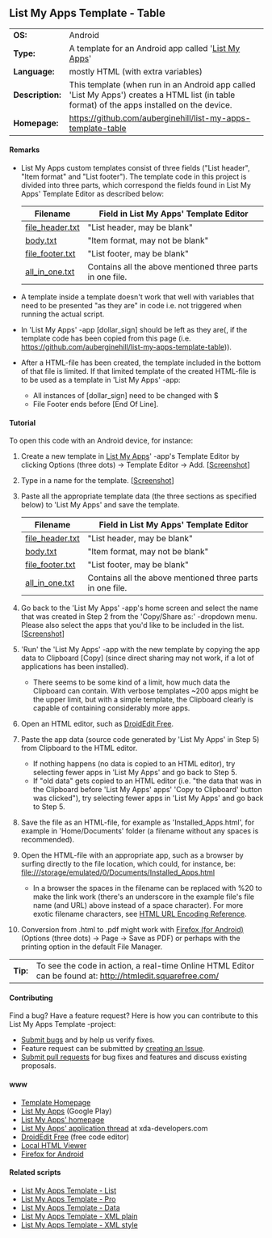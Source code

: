 ## List My Apps Template - Table



|                    |                                                       |
|  -------------     |  -------------                                        |
|  **OS:**           |  Android                                              |
|  **Type:**         |  A template for an Android app called '[List My Apps](https://play.google.com/store/apps/details?id=de.onyxbits.listmyapps)'  |
|  **Language:**     |  mostly HTML (with extra variables)                   |
|  **Description:**  |  This template (when run in an Android app called 'List My Apps') creates a HTML list (in table format) of the apps installed on the device.  |
|  **Homepage:**     |	<https://github.com/auberginehill/list-my-apps-template-table>



#### Remarks 

- List My Apps custom templates consist of three fields ("List header", "Item format" and "List footer"). The template code in this project is divided into three parts, which correspond the fields found in List My Apps' Template Editor as described below: 

   |  Filename                            |  Field in List My Apps' Template Editor                     |
   |  -------------                       |  -------------                                              |
   |  [file_header.txt](file_header.txt)  |  "List header, may be blank"                                |
   |  [body.txt](body.txt)                |  "Item format, may not be blank"                            |
   |  [file_footer.txt](file_footer.txt)  |  "List footer, may be blank"                                |
   |  [all_in_one.txt](all_in_one.txt)    |  Contains all the above mentioned three parts in one file.  |

- A template inside a template doesn't work that well with variables that need to be presented "as they are" in code i.e. not triggered when running the actual script.

 - In 'List My Apps' -app [dollar_sign] should be left as they are(, if the template code has been copied from this page (i.e. <https://github.com/auberginehill/list-my-apps-template-table>)).

 - After a HTML-file has been created, the template included in the bottom of that file is limited. If that limited template of the created HTML-file is to be used as a template in 'List My Apps' -app:

    - All instances of [dollar_sign] need to be changed with $
    - File Footer ends before [End Of Line].
    


#### Tutorial

To open this code with an Android device, for instance:

1. Create a new template in [List My Apps](https://play.google.com/store/apps/details?id=de.onyxbits.listmyapps)' -app's Template Editor by clicking Options (three dots) &rarr; Template Editor &rarr; Add. [[Screenshot](http://groovyandroid.com/wp-content/uploads/2013/10/List-My-Apps-select-all.png)]
2. Type in a name for the template. [[Screenshot](http://groovyandroid.com/wp-content/uploads/2013/10/List-My-Apps-Template-Editor.png)]
3. Paste all the appropriate template data (the three sections as specified below) to 'List My Apps' and save the template.

   |  Filename                            |  Field in List My Apps' Template Editor                     |
   |  -------------                       |  -------------                                              |
   |  [file_header.txt](file_header.txt)  |  "List header, may be blank"                                |
   |  [body.txt](body.txt)                |  "Item format, may not be blank"                            |
   |  [file_footer.txt](file_footer.txt)  |  "List footer, may be blank"                                |
   |  [all_in_one.txt](all_in_one.txt)    |  Contains all the above mentioned three parts in one file.  |

4. Go back to the 'List My Apps' -app's home screen and select the name that was created in Step 2 from the 'Copy/Share as:' -dropdown menu. Please also select the apps that you'd like to be included in the list. [[Screenshot](http://groovyandroid.com/wp-content/uploads/2013/10/List-My-App-HTML-list.png)]
5. 'Run' the 'List My Apps' -app with the new template by copying the app data to Clipboard \[Copy\] (since direct sharing may not work, if a lot of applications has been installed).
   - There seems to be some kind of a limit, how much data the Clipboard can contain. With verbose templates ~200 apps might be the upper limit, but with a simple template, the Clipboard clearly is capable of containing considerably more apps.
6. Open an HTML editor, such as [DroidEdit Free](https://play.google.com/store/apps/details?id=com.aor.droidedit).
7. Paste the app data (source code generated by 'List My Apps' in Step 5) from Clipboard to the HTML editor.
   - If nothing happens (no data is copied to an HTML editor), try selecting fewer apps in 'List My Apps' and go back to Step 5.
   - If "old data" gets copied to an HTML editor (i.e. "the data that was in the Clipboard before 'List My Apps' apps' 'Copy to Clipboard' button was clicked"), try selecting fewer apps in 'List My Apps' and go back to Step 5.
8. Save the file as an HTML-file, for example as 'Installed_Apps.html', for example in 'Home/Documents' folder (a filename without any spaces is recommended).
9. Open the HTML-file with an appropriate app, such as a browser by surfing directly to the file location, which could, for instance, be: <file:///storage/emulated/0/Documents/Installed_Apps.html>
   - In a browser the spaces in the filename can be replaced with %20 to make the link work (there's an underscore in the example file's file name (and URL) above instead of a space character). For more exotic filename characters, see [HTML URL Encoding Reference](http://www.w3schools.com/tags/ref_urlencode.asp).
10. Conversion from .html to .pdf might work with [Firefox (for Android)](https://play.google.com/store/apps/details?id=org.mozilla.firefox) (Options (three dots) &rarr; Page &rarr; Save as PDF) or perhaps with the printing option in the default File Manager.
  
   |             |                                          |
   |  --------   |  -------------                           |
   |  **Tip:**  |  To see the code in action, a real-time Online HTML Editor can be found at: <http://htmledit.squarefree.com/>  |



#### Contributing
Find a bug? Have a feature request? Here is how you can contribute to this List My Apps Template -project: 
- [Submit bugs](https://github.com/auberginehill/list-my-apps-template-table/issues) and by help us verify fixes.
- Feature request can be submitted by [creating an Issue](https://github.com/auberginehill/list-my-apps-template-table/issues).
- [Submit pull requests](https://github.com/auberginehill/list-my-apps-template-table/pulls) for bug fixes and features and discuss existing proposals.



#### www

- [Template Homepage](https://github.com/auberginehill/list-my-apps-template-table)
- [List My Apps](https://play.google.com/store/apps/details?id=de.onyxbits.listmyapps) (Google Play)
- [List My Apps' homepage](http://www.onyxbits.de/listmyapps)
- [List My Apps' application thread](http://forum.xda-developers.com/showthread.php?t=2460266) at xda-developers.com
- [DroidEdit Free](https://play.google.com/store/apps/details?id=com.aor.droidedit) (free code editor)
- [Local HTML Viewer](https://play.google.com/store/apps/details?id=jp.ne.shira.html.viewer)
- [Firefox for Android](https://play.google.com/store/apps/details?id=org.mozilla.firefox)

  

#### Related scripts

- [List My Apps Template - List](https://github.com/auberginehill/list-my-apps-template-list)
- [List My Apps Template - Pro](https://github.com/auberginehill/list-my-apps-template-pro)
- [List My Apps Template - Data](https://github.com/auberginehill/list-my-apps-template-data)
- [List My Apps Template - XML plain](https://github.com/auberginehill/list-my-apps-template-xml-plain)
- [List My Apps Template - XML style](https://github.com/auberginehill/list-my-apps-template-xml-style)
